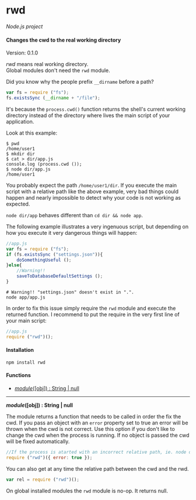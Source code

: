 rwd
===

_Node.js project_

#### Changes the cwd to the real working directory ####

Version: 0.1.0

_rwd_ means real working directory.  
Global modules don't need the `rwd` module.

Did you know why the people prefix `__dirname` before a path?

```javascript
var fs = require ("fs");
fs.existsSync (__dirname + "/file");
```

It's because the `process.cwd()` function returns the shell's current working directory instead of the directory where lives the main script of your application.

Look at this example:

```
$ pwd
/home/user1
$ mkdir dir
$ cat > dir/app.js
console.log (process.cwd ());
$ node dir/app.js
/home/user1
```

You probably expect the path `/home/user1/dir`. If you execute the main script with a relative path like the above example, very bad things could happen and nearly impossible to detect why your code is not working as expected.

`node dir/app` behaves different than `cd dir && node app`.

The following example illustrates a very ingenuous script, but depending on how you execute it very dangerous things will happen:

```javascript
//app.js
var fs = require ("fs");
if (fs.existsSync ("settings.json")){
	doSomethingUseful ();
}else{
	//Warning!!
	saveToDatabaseDefaultSettings ();
}
```

```
# Warning!! "settings.json" doesn't exist in ".".
node app/app.js
```

In order to fix this issue simply require the `rwd` module and execute the returned function. I recommend to put the require in the very first line of your main script:

```javascript
//app.js
require ("rwd")();
```

#### Installation ####

```
npm install rwd
```

#### Functions ####

- [_module_([obj]) : String | null](#rwd)

---

<a name="rwd"></a>
___module_([obj]) : String | null__

The module returns a function that needs to be called in order the fix the cwd. If you pass an object with an `error` property set to true an error will be thrown when the cwd is not correct. Use this option if you don't like to change the cwd when the process is running. If no object is passed the cwd will be fixed automatically.

```javascript
//If the process is atarted with an incorrect relative path, ie. node dir/app.js it will throw an error
require ("rwd")({ error: true });
```

You can also get at any time the relative path between the cwd and the rwd.

```javascript
var rel = require ("rwd")();
```

On global installed modules the `rwd` module is no-op. It returns null.